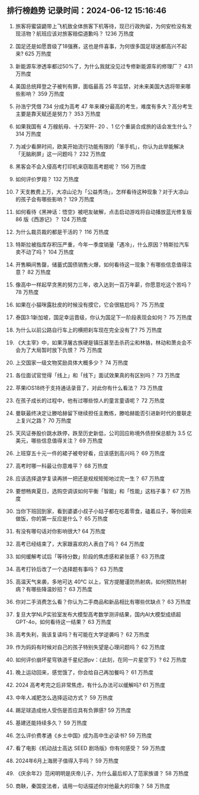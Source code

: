 
## 排行榜趋势 记录时间：2024-06-12 15:16:46
  
  1. 旅客将蜜袋鼯带上飞机致全体旅客下机等待，现已行政拘留，为何安检没有发现活物？航班应该对旅客赔偿道歉吗？ 1236 万热度
    
  2. 国足还是如愿晋级了18强赛，这也是件喜事，为何很多国足球迷都高兴不起来? 625 万热度
    
  3. 新能源车渗透率都过50%了，为什么我就没见过专修新能源车的修理厂？ 431 万热度
    
  4. 美国总统拜登之子被判有罪，面临最高 25 年监禁，对未来美国大选将带来哪些影响？ 359 万热度
    
  5. 孙浩宁凭借 734 分成为高考 47 年来裸分最高的考生，难度有多大？高分考生主要是靠天赋还是努力？ 353 万热度
    
  6. 如果我国有 4 万艘航母、十万架歼- 20 、1 亿个重装合成旅的话会发生什么？ 314 万热度
    
  7. 为减少看屏时间，欧美开始流行功能有限的「笨手机」，你认为此举能解决「无脑刷屏」这一问题吗？ 232 万热度
    
  8. 黑客会不会入侵高考打印机来窃取高考题呢？ 156 万热度
    
  9. 如何评价罗翔？ 132 万热度
    
  10. 7 天支教费上万，大凉山沦为「公益秀场」，怎样看待这种现象？对于大凉山的孩子会有哪些影响？ 129 万热度
    
  11. 如何看待《黑神话：悟空》被吧友破解，点击启动游戏将自动播放蓝光修复版 86 版《西游记》？ 124 万热度
    
  12. 为什么裁员裁的都是干活的？ 116 万热度
    
  13. 特斯拉被指库存积压严重，今年一季度销量「遇冷」，什么原因？特斯拉汽车卖不动了吗？ 104 万热度
    
  14. 开售瞬间售罄，储蓄式国债销售火爆，如何看待这一现象？有哪些信息值得注意？ 82 万热度
    
  15. 像高中一样起早贪黑的努力三年，收入达到一百万年薪，你愿意吃这个苦吗？ 78 万热度
    
  16. 如果在小猫咪露肚皮的时候没有摸它，它会很尴尬吗？ 75 万热度
    
  17. 泰国3:1新加坡，国足幸运晋级，你认为国足下一阶段表现会如何？ 75 万热度
    
  18. 为什么以前公路自行车上的横把刹车现在完全没有了? 75 万热度
    
  19. 《大主宰》中，如果浮屠古族硬是镇压甚至击杀药尘和林貉，林动和萧炎会不会为了大局暂时放下仇恨？ 75 万热度
    
  20. 上交国家一级文物奖励具体大概多少？ 74 万热度
    
  21. 各位面试官觉得「线上」和「线下」面试效果真的有区别吗？ 73 万热度
    
  22. 苹果iOS18终于支持通话录音了，对此你有什么看法？ 73 万热度
    
  23. 在孩子成长的过程中，他有过哪些惊人的童言童语呢？ 72 万热度
    
  24. 曼联最终决定让滕哈赫留下继续担任主教练，滕哈赫能否引进新时代的曼联走上复兴之路？ 70 万热度
    
  25. 天风证券股价跳水跌停，跌至历史新低，公司回应称境外债担保总额为 3.5 亿美元，哪些信息值得关注？ 69 万热度
    
  26. 上班穿五十元一件的裙子被夸好看，应该感到高兴吗？ 69 万热度
    
  27. 高考时哪一科最让你意难平？ 68 万热度
    
  28. 应该选择退学复读再拼一把还是规规矩矩地过完一生？ 67 万热度
    
  29. 要想畅爽夏日，选购空调该如何平衡「智能」和「性能」这档子事？ 67 万热度
    
  30. 当你下班回到家，看到婆婆小叔子小姑子都在吃着零食，磕着瓜子，等你回来做饭，你的第一反应是什么？ 65 万热度
    
  31. 有没有哪句话对你影响很大? 64 万热度
    
  32. 高考已经结束了，大家跟喜欢的人表白了吗？ 64 万热度
    
  33. 如何缓解考试后「等待分数」阶段的焦虑感和紧张感？ 63 万热度
    
  34. 高考打铃后改了一个选择题有事吗？ 63 万热度
    
  35. 高温天气来袭，多地可达 40℃ 以上，官方提醒谨防热射病，如何预防热射病？有哪些降温妙招？ 63 万热度
    
  36. 你对二手消费怎么看？你认为二手商品和新品相比有哪些优缺点？ 63 万热度
    
  37. 复旦大学NLP实验室发布大模型高考数学测评结果，国内AI大模型成绩超GPT-4o，如何看待这一结果？ 63 万热度
    
  38. 高考失利，我该复读吗？有可能在大学逆袭吗？ 62 万热度
    
  39. 作为妈妈有时候对自己的孩子特别失望是心理问题吗？ 62 万热度
    
  40. 如何评价崩坏星穹铁道千星纪游pv：《此刻，在同一片星空下》? 62 万热度
    
  41. 晚上运动回来，感觉饿了，你会给自己再加餐吗？ 61 万热度
    
  42. 2024 高考考完之后非常焦虑，有什么办法可以缓解吗? 61 万热度
    
  43. 中年人减肥怎么选择运动方式？ 59 万热度
    
  44. 踢足球造成他人受伤是否应具有负罪感? 59 万热度
    
  45. 基建还能持续多久？ 59 万热度
    
  46. 怎么评价费孝通《乡土中国》成为高中生必读书? 59 万热度
    
  47. 看了电影《机动战士高达 SEED 剧场版》你有何感受？ 59 万热度
    
  48. 2024年6月上海房子值得入手吗？ 59 万热度
    
  49. 《庆余年2》范闲明明是庆帝儿子，为什么最后却入了范家族谱？ 58 万热度
    
  50. 商鞅，秦国变法者，请用一句话描述你对他最大的印象？ 58 万热度
    